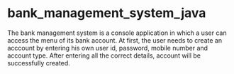 # bank_management_system_java
The bank management system is a console application in which a user can access the menu of its bank account.
At first, the user needs to create an acccount by entering his own user id, password, mobile number and account type. 
After entering all the correct details, account will be successfully created.
